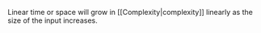 Linear time or space will grow in [[Complexity|complexity]] linearly as the size of the input increases.